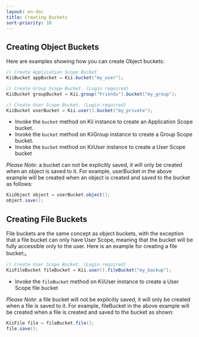 ```yaml
---
layout: en-doc
title: Creating Buckets
sort-priority: 10
---
```

## Creating Object Buckets

Here are examples showing how you can create Object buckets:

```java
// Create Application Scope Bucket
KiiBucket appBucket = Kii.bucket("my_user");

// Create Group Scope Bucket. (Login required)
KiiBucket groupBucket = Kii.group("Friends").bucket("my_group");

// Create User Scope Bucket. (Login required)
KiiBucket userBucket = Kii.user().bucket("my_private");
```

 * Invoke the `bucket` method on Kii instance to create an Application Scope bucket.
 * Invoke the `bucket` method on KiiGroup instance to create a Group Scope bucket.
 * Invoke the `bucket` method on KiiUser instance to create a User Scope bucket

*Please Note*: a bucket can not be explicitly saved, it will only be created when an object is saved to it.  For example, userBucket in the above example will be created when an object is created and saved to the bucket as follows:

```java
KiiObject object = userBucket.object();
object.save();
```

## Creating File Buckets

File buckets are the same concept as object buckets, with the exception that a file bucket can only have User Scope, meaning that the bucket will be fully accessible only to the user. Here is an example for creating a file bucket:。

```java
// Create User Scope Bucket. (Login required)
KiiFileBucket fileBucket = Kii.user().fileBucket("my_backup");
```

 * Invoke the `fileBucket` method on KiiUser instance to create a User Scope file bucket

*Please Note*: a file bucket will not be explicitly saved, it will only be created when a file is saved to it.  For example, fileBucket in the above example will be created when a file is created and saved to the bucket as shown:

```java
KiiFile file = fileBucket.file();
file.save();
```
